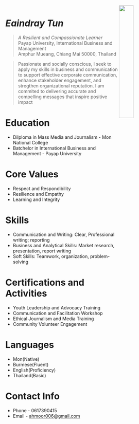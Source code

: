 <img src="https://ahmoor006-Eaindray.github.io/portfolio.jpg" width="30%" align="right">

# _Eaindray Tun_ 
>_A Resilient and Compassionate Learner_<br />
> Payap University, International Business and Management<br />
>Amphur Mueang, Chiang Mai 50000, Thailand<br />                                                                                                                      

>Passionate and socially conscious, I seek to apply my skills in business and communication to support effective corporate communication, enhance stakeholder engagement, and stregthen organizational reputation. I am commited to delivering accurate and compelling messages that inspire positive impact<br />

# Education 
* Dilploma in Mass Media and Journalism - Mon National College
* Batchelor in International Business and Management - Payap University

# Core Values
* Respect and Respondibility
* Resilience and Empathy
* Learning and Integrity

# Skills
* Communication and Writing: Clear, Professional writing; reporting
* Business and Analytical Skills: Market research, presentation, report writing
* Soft Skills: Teamwork, organization, problem-solving

# Certifications and Activities
* Youth Leadership and Advocacy Training
* Communication and Facilitation Workshop
* Ethical Journalism and Media Training
* Community Volunteer Engagement

# Languages
* Mon(Native)
* Burmese(Fluent)
* English(Proficiency)
* Thailand(Basic)

# Contact Info
* Phone - 0617390415
* Email - ahmoor006@gmail.com

    
